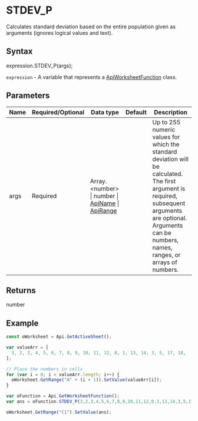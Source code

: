 # STDEV_P

Calculates standard deviation based on the entire population given as arguments (ignores logical values and text).

## Syntax

expression.STDEV_P(args);

`expression` - A variable that represents a [ApiWorksheetFunction](../ApiWorksheetFunction.md) class.

## Parameters

| **Name** | **Required/Optional** | **Data type** | **Default** | **Description** |
| ------------- | ------------- | ------------- | ------------- | ------------- |
| args | Required | Array.&lt;number&gt; &#124; number &#124; [ApiName](../../ApiName/ApiName.md) &#124; [ApiRange](../../ApiRange/ApiRange.md) |  | Up to 255 numeric values for which the standard deviation will be calculated. The first argument is required, subsequent arguments are optional. Arguments can be numbers, names, ranges, or arrays of numbers. |

## Returns

number

## Example



```javascript
const oWorksheet = Api.GetActiveSheet();

var valueArr = [
  3, 2, 3, 4, 5, 6, 7, 8, 9, 10, 11, 12, 0, 1, 13, 14, 3, 5, 17, 18,
];

// Place the numbers in cells
for (var i = 0; i < valueArr.length; i++) {
  oWorksheet.GetRange("A" + (i + 1)).SetValue(valueArr[i]);
}

var oFunction = Api.GetWorksheetFunction();
var ans = oFunction.STDEV_P(3,2,3,4,5,6,7,8,9,10,11,12,0,1,13,14,3,5,17,18); 

oWorksheet.GetRange("C1").SetValue(ans);

```
